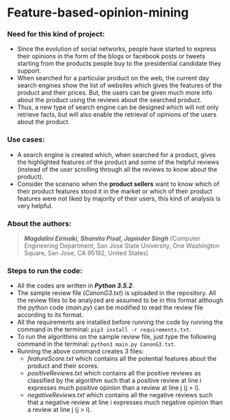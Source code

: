 # Feature-based-opinion-mining

### Need for this kind of project: ###
*	Since the evolution of social networks, people have started to express their opinions in the form of the blogs or facebook posts or tweets starting from the products people buy to the presidential candidate they support.
*	When searched for a particular product on the web, the current day search engines show the list of websites which gives the features of the product and their prices. But, the users can be given much more info about the product using the reviews about the searched product.
*	Thus, a new type of search engine can be designed which will not only retrieve facts, but will also enable the retrieval of opinions of the users about the product.

### Use cases: ###
*   A search engine is created which, when searched for a product, gives the highlighted features of the product and some of the helpful reviews (instead of the user scrolling through all the reviews to know about the product).
*   Consider the scenario when the **product sellers** want to know which of their product features stood it in the market or which of their product features were not liked by majority of their users, this kind of analysis is very helpful.

### About the authors: ###
>***Magdalini Eirinaki, Shamita Pisal, Japinder Singh*** (Computer Engineering Department, San Jose State University, One Washington Square, San Jose, CA 95192, United States)

### Steps to run the code:
*   All the codes are written in ***Python 3.5.2***.
*   The sample review file (*CanonG3.txt*) is uploaded in the repository. All the review files to be analyzed are assumed to be in this format although the python code (*main.py*) can be modified to read the review file according to its format.
*   All the requirements are installed before running the code by running the command in the terminal: `pip3 install -r requirements.txt`.
*   To run the algorithms on the sample review file, just type the following command in the terminal: `python3 main.py CanonG3.txt`. 
*   Running the above command creates 3 files:
    * *featureScore.txt* which contains all the potential features about the product and their scores.
    * *positiveReviews.txt* which contains all the positive reviews as classified by the algorithm such that a positive review at line i expresses much positive opinion than a review at line j (j > i).
    * *negativeReviews.txt* which contains all the negative reviews such that a negative review at line i expresses much negative opinion than a review at line j (j > i).